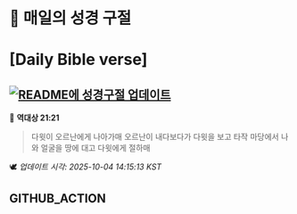 # 🙏 매일의 성경 구절
# [Daily Bible verse]
## [![README에 성경구절 업데이트](https://github.com/DONGSUKA/first_test/actions/workflows/update-readme-bible.yml/badge.svg)](https://github.com/DONGSUKA/first_test/actions/workflows/update-readme-bible.yml)
<!-- START_BIBLE_VERSE -->
📖 **역대상 21:21**
> 다윗이 오르난에게 나아가매 오르난이 내다보다가 다윗을 보고 타작 마당에서 나와 얼굴을 땅에 대고 다윗에게 절하매

🕊️ _업데이트 시각: 2025-10-04 14:15:13 KST_
  <!-- END_BIBLE_VERSE -->
## GITHUB_ACTION
